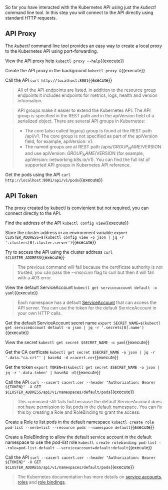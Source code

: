 So far you have interacted with the Kubernetes API using just the *kubectl* command line tool. In this step you will connect to the API directly using standard HTTP requests.

## API Proxy

The *kubectl* command line tool provides an easy way to create a local proxy to the Kubernetes API using port-forwarding.

View the API proxy help `kubectl proxy --help`{{execute}}

Create the API proxy in the background `kubectl proxy &`{{execute}}

Call the API `curl http://localhost:8001`{{execute}}

> All of the API endpoints are listed, in addition to the resource group endpoints it includes endpoints for metrics, logs, health and version information.

> API groups make it easier to extend the Kubernetes API. The API group is specified in the REST path and in the apiVersion field of a serialized object. There are several API groups in Kubernetes:

> - The core (also called legacy) group is found at the REST path /api/v1. The core group is not specified as part of the apiVersion field, for example, apiVersion: v1.
> - The named groups are at REST path /apis/$GROUP_NAME/$VERSION and use apiVersion: $GROUP_NAME/$VERSION (for example, apiVersion: networking.k8s.io/v1). You can find the full list of supported API groups in Kubernetes API reference.

Get the pods using the API `curl http://localhost:8001/api/v1/pods`{{execute}}

## API Token

The proxy created by kubectl is convienient but not required, you can connect directly to the API.

Find the address of the API `kubectl config view`{{execute}}

Store the cluster address in an environment variable `export CLUSTER_ADDRESS=$(kubectl config view -o json | jq -r '.clusters[0].cluster.server')`{{execute}}

Try to access the API using the cluster address `curl $CLUSTER_ADDRESS`{{execute}}

> The previous command will fail because the certificate authority is not trusted, you can pass the *--insecure* flag to curl but then it will fail with a 403 error.

View the default ServiceAccount `kubectl get serviceaccount default -o yaml`{{execute}}

> Each namespace has a default [ServiceAccount](https://kubernetes.io/docs/tasks/configure-pod-container/configure-service-account/) that can access the API server. You can use the token for the default ServiceAccount in your own HTTP calls.

Get the default ServiceAccount secret name `export SECRET_NAME=$(kubectl get serviceAccount default -o json | jq -r '.secrets[0].name')`{{execute}}

View the secret `kubectl get secret $SECRET_NAME -o yaml`{{execute}}

Get the CA certficate `kubectl get secret $SECRET_NAME -o json | jq -r '.data."ca.crt"' | base64 -d >cacert.cer`{{execute}}

Get the token `export TOKEN=$(kubectl get secret $SECRET_NAME -o json | jq -r '.data.token' | base64 -d)`{{execute}}

Call the API `curl --cacert cacert.cer --header "Authorization: Bearer ${TOKEN}" -X GET $CLUSTER_ADDRESS/api/v1/namespaces/default/pods`{{execute}}

> This command still fails but because the default ServiceAccount does not have permission to list pods in the default namespace. You can fix this by creating a Role and RoleBinding to grant the access.

Create a Role to list pods in the default namespace `kubectl create role pod-list --verb=list --resource pods --namespace default`{{execute}}

Create a RoleBinding to allow the default service account in the default namespace to use the *pod-list* role `kubectl create rolebinding pod-list --role=pod-list-default --serviceaccount=default:default`{{execute}}

Call the API `curl --cacert cacert.cer --header "Authorization: Bearer ${TOKEN}" -X GET $CLUSTER_ADDRESS/api/v1/namespaces/default/pods`{{execute}}

> The Kubernetes documentation has more details on [service accounts](https://kubernetes.io/docs/tasks/configure-pod-container/configure-service-account/), [roles](https://kubernetes.io/docs/reference/access-authn-authz/rbac/#role-and-clusterrole) and [role bindings](https://kubernetes.io/docs/reference/access-authn-authz/rbac/#rolebinding-and-clusterrolebinding).